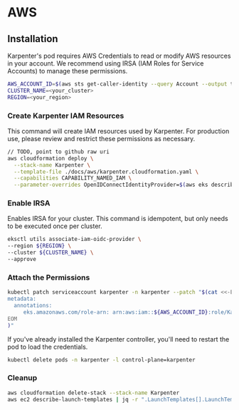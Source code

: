 
# AWS
## Installation
Karpenter's pod requires AWS Credentials to read or modify AWS resources in your account. We recommend using IRSA (IAM Roles for Service Accounts) to manage these permissions.

```bash
AWS_ACCOUNT_ID=$(aws sts get-caller-identity --query Account --output text)
CLUSTER_NAME=<your_cluster>
REGION=<your_region>
```

### Create Karpenter IAM Resources
This command will create IAM resources used by Karpenter. For production use, please review and restrict these permissions as necessary.
```bash
// TODO, point to github raw uri
aws cloudformation deploy \
  --stack-name Karpenter \
  --template-file ./docs/aws/karpenter.cloudformation.yaml \
  --capabilities CAPABILITY_NAMED_IAM \
  --parameter-overrides OpenIDConnectIdentityProvider=$(aws eks describe-cluster --name ${CLUSTER_NAME} | jq -r ".cluster.identity.oidc.issuer" | cut -c9-)
```

### Enable IRSA
Enables IRSA for your cluster. This command is idempotent, but only needs to be executed once per cluster.
```bash
eksctl utils associate-iam-oidc-provider \
--region ${REGION} \
--cluster ${CLUSTER_NAME} \
--approve
```

### Attach the Permissions
```bash
kubectl patch serviceaccount karpenter -n karpenter --patch "$(cat <<-EOM
metadata:
  annotations:
     eks.amazonaws.com/role-arn: arn:aws:iam::${AWS_ACCOUNT_ID}:role/KarpenterControllerRole
EOM
)"
```
If you've already installed the Karpenter controller, you'll need to restart the pod to load the credentials.
```bash
kubectl delete pods -n karpenter -l control-plane=karpenter
```

### Cleanup
```bash
aws cloudformation delete-stack --stack-name Karpenter
aws ec2 describe-launch-templates | jq -r ".LaunchTemplates[].LaunchTemplateName" | grep Karpenter | xargs -I{} aws ec2 delete-launch-template --launch-template-name {}
```
